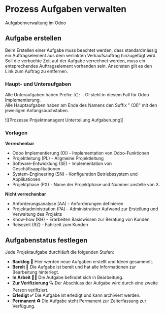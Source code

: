 # Prozess Aufgaben verwalten
Aufgabenverwaltung im Odoo

## Aufgabe erstellen

Beim Erstellen einer Aufgabe muss beachtet werden, dass standardmässig ein Auftragselement aus dem verlinkten Verkaufsauftrag hinzugefügt wird. Soll die verbuchte Zeit auf der Aufgabe verrechnet werden, muss ein entsprechendes Auftragselement vorhanden sein. Ansonsten gilt es den Link zum Auftrag zu entfernen.

### Haupt- und Unteraufgaben

Alle Unteraufgaben haben Prefix: `OI: `. OI steht in diesem Fall für Odoo Implementierung.  
Alle Hauptaufgaben haben am Ende des Namens den Suffix " (OI)" mit den jeweiligen Anfangsbuchstaben.

![[Prozesse Projektmanagent Unterteilung Aufgaben.png]]

### Vorlagen

**Verrechenbar**

* Odoo Implementierung (OI) - Implementation von Odoo-Funktionen
* Projektleitung (PL) - Allgmeine Projektleitung
* Software-Entwicklung (SE) - Implementation von Geschäftsapplikationen
* System-Engineering (SN) - Konfiguration Betriebssystem und Applikationen
* Projektphase (PX) - Name der Projektphase und Nummer anstelle von X.

**Nicht verrechenbar**

* Anforderungsanalyse (AA) - Anforderungen definieren
* Projektadministration (PA) - Administrativer Aufwand zur Erstellung und Verwaltung des Projekts
* Know-how (KH) - Erarbeiten Basiswissen zur Beratung von Kunden
* Reisezeit (RZ) - Fahrzeit zum Kunden

## Aufgabenstatus festlegen

Jede Projektaufgabe durchläuft die folgenden Stufen:
* **Backlog 🎒** Hier werden neue Aufgaben erstellt und Ideen gesammelt.
* **Bereit 🏁** Die Aufgabe ist bereit und hat alle Informationen zur Bearbeitung hinterlegt.
* **In Arbeit 🧑‍💻** Die Aufgabe befindet sich in Bearbeitung.
* **Zur Verifizierung 🔍** Der Abschluss der Aufgabe wird durch eine zweite Person verifiziert.
* **Erledigt ✅** Die Aufgabe ist erledigt und kann archiviert werden.
* **Permanent ♻️** Die Aufgabe steht Permanent zur Zeiterfassung zur Verfügung.